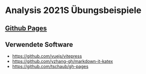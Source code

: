 # Analysis 2021S Übungsbeispiele

## [Github Pages](https://yousafe.github.io/Analysis-2021S/)

## Verwendete Software
- https://github.com/vuejs/vitepress
- https://github.com/yzhang-gh/markdown-it-katex
- https://github.com/tschaub/gh-pages
